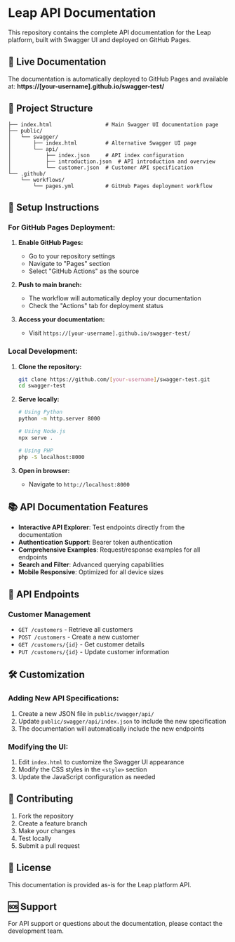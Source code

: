 # Leap API Documentation

This repository contains the complete API documentation for the Leap platform, built with Swagger UI and deployed on GitHub Pages.

## 🚀 Live Documentation

The documentation is automatically deployed to GitHub Pages and available at:
**https://[your-username].github.io/swagger-test/**

## 📁 Project Structure

```
├── index.html                 # Main Swagger UI documentation page
├── public/
│   └── swagger/
│       ├── index.html         # Alternative Swagger UI page
│       └── api/
│           ├── index.json     # API index configuration
│           ├── introduction.json  # API introduction and overview
│           └── customer.json  # Customer API specification
└── .github/
    └── workflows/
        └── pages.yml          # GitHub Pages deployment workflow
```

## 🔧 Setup Instructions

### For GitHub Pages Deployment:

1. **Enable GitHub Pages:**
   - Go to your repository settings
   - Navigate to "Pages" section
   - Select "GitHub Actions" as the source

2. **Push to main branch:**
   - The workflow will automatically deploy your documentation
   - Check the "Actions" tab for deployment status

3. **Access your documentation:**
   - Visit `https://[your-username].github.io/swagger-test/`

### Local Development:

1. **Clone the repository:**
   ```bash
   git clone https://github.com/[your-username]/swagger-test.git
   cd swagger-test
   ```

2. **Serve locally:**
   ```bash
   # Using Python
   python -m http.server 8000
   
   # Using Node.js
   npx serve .
   
   # Using PHP
   php -S localhost:8000
   ```

3. **Open in browser:**
   - Navigate to `http://localhost:8000`

## 📚 API Documentation Features

- **Interactive API Explorer**: Test endpoints directly from the documentation
- **Authentication Support**: Bearer token authentication
- **Comprehensive Examples**: Request/response examples for all endpoints
- **Search and Filter**: Advanced querying capabilities
- **Mobile Responsive**: Optimized for all device sizes

## 🔑 API Endpoints

### Customer Management
- `GET /customers` - Retrieve all customers
- `POST /customers` - Create a new customer
- `GET /customers/{id}` - Get customer details
- `PUT /customers/{id}` - Update customer information

## 🛠️ Customization

### Adding New API Specifications:

1. Create a new JSON file in `public/swagger/api/`
2. Update `public/swagger/api/index.json` to include the new specification
3. The documentation will automatically include the new endpoints

### Modifying the UI:

1. Edit `index.html` to customize the Swagger UI appearance
2. Modify the CSS styles in the `<style>` section
3. Update the JavaScript configuration as needed

## 📝 Contributing

1. Fork the repository
2. Create a feature branch
3. Make your changes
4. Test locally
5. Submit a pull request

## 📄 License

This documentation is provided as-is for the Leap platform API.

## 🆘 Support

For API support or questions about the documentation, please contact the development team.
